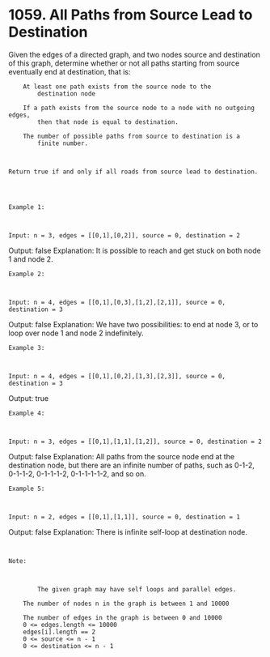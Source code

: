 # 1059. All Paths from Source Lead to Destination

Given the edges of a directed graph, and two nodes source and
        destination of this graph, determine whether or not all paths starting from
        source eventually end at destination, that is:

    
        At least one path exists from the source node to the
            destination node
        
        If a path exists from the source node to a node with no outgoing edges,
            then that node is equal to destination.
        
        The number of possible paths from source to destination is a
            finite number.
        
    

    Return true if and only if all roads from source lead to destination.
    

     

    Example 1:

    

    Input: n = 3, edges = [[0,1],[0,2]], source = 0, destination = 2
Output: false
Explanation: It is possible to reach and get stuck on both node 1 and node 2.

    Example 2:

    

    Input: n = 4, edges = [[0,1],[0,3],[1,2],[2,1]], source = 0, destination = 3
Output: false
Explanation: We have two possibilities: to end at node 3, or to loop over node 1 and node 2 indefinitely.

    Example 3:

    

    Input: n = 4, edges = [[0,1],[0,2],[1,3],[2,3]], source = 0, destination = 3
Output: true

    Example 4:

    

    Input: n = 3, edges = [[0,1],[1,1],[1,2]], source = 0, destination = 2
Output: false
Explanation: All paths from the source node end at the destination node, but there are an infinite number of paths, such as 0-1-2, 0-1-1-2, 0-1-1-1-2, 0-1-1-1-1-2, and so on.

    Example 5:

    

    Input: n = 2, edges = [[0,1],[1,1]], source = 0, destination = 1
Output: false
Explanation: There is infinite self-loop at destination node.

     

    Note:

    
        
            The given graph may have self loops and parallel edges.
        
        The number of nodes n in the graph is between 1 and 10000
        
        The number of edges in the graph is between 0 and 10000
        0 <= edges.length <= 10000
        edges[i].length == 2
        0 <= source <= n - 1
        0 <= destination <= n - 1